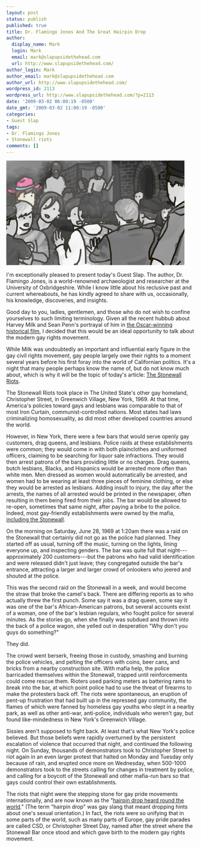 ```yaml
---
layout: post
status: publish
published: true
title: Dr. Flamingo Jones And The Great Hairpin Drop
author:
  display_name: Mark
  login: Mark
  email: mark@slapupsidethehead.com
  url: http://www.slapupsidethehead.com/
author_login: Mark
author_email: mark@slapupsidethehead.com
author_url: http://www.slapupsidethehead.com/
wordpress_id: 2113
wordpress_url: http://www.slapupsidethehead.com/?p=2113
date: '2009-03-02 06:00:19 -0500'
date_gmt: '2009-03-02 11:00:19 -0500'
categories:
- Guest Slap
tags:
- Dr. Flamingo Jones
- Stonewall riots
comments: []
---
```

![This photo may or may not be historically accurate.](/wp-content/media/2009/03/flamingo-jones-stonewall.jpg "This photo may or may not be historically accurate.")

I'm exceptionally pleased to present today's Guest Slap. The author, Dr. Flamingo Jones, is a world-renowned archaeologist and researcher at the University of Oxbridgeshire. While I know little about his reclusive past and current whereabouts, he has kindly agreed to share with us, occasionally, his knowledge, discoveries, and insights.

Good day to you, ladies, gentlemen, and those who do not wish to confine yourselves to such limiting terminology. Given all the recent hubbub about Harvey Milk and Sean Penn's portrayal of him in [the Oscar-winning historical film](http://www.imdb.com/title/tt1013753/ "Fully deservng of every award it won, and some that it didn't win."), I decided that this would be an ideal opportunity to talk about the modern gay rights movement.

While Milk was undoubtedly an important and influential early figure in the gay civil rights movement, gay people largely owe their rights to a moment several years before his first foray into the world of Californian politics. It's a night that many people perhaps know the name of, but do not know much about, which is why it will be the topic of today's article: [The Stonewall Riots](http://en.wikipedia.org/wiki/Stonewall_riots "Not named after or related to Walt Disney.").

The Stonewall Riots took place in The United State's other gay homeland, Christopher Street, in Greenwich Village, New York, 1969. At that time, America's policies toward gays and lesbians was comparable to that of most Iron Curtain, communist-controlled nations.  Most states had laws criminalizing homosexuality, as did most other developed countries around the world.

However, in New York, there were a few bars that would serve openly gay customers, drag queens, and lesbians.  Police raids at these establishments were common; they would come in with both plainclothes and uniformed officers, claiming to be searching for liquor sale infractions. They would then arrest patrons of the bars providing little or no charges. Drag queens, butch lesbians, Blacks, and Hispanics would be arrested more often than white men. Men dressed as women would automatically be arrested, and women had to be wearing at least three pieces of feminine clothing, or else they would be arrested as lesbians. Adding insult to injury, the day after the arrests, the names of all arrested would be printed in the newspaper, often resulting in them being fired from their jobs. The bar would be allowed to re-open, sometimes that same night, after paying a bribe to the police. Indeed, most gay-friendly establishments were owned by the mafia, [including the Stonewall](http://www.planetout.com/news/history/archive/06211999.html "Do the mafia still own bars today, anyway?").

On the morning on Saturday, June 28, 1969 at 1:20am there was a raid on the Stonewall that certainly did not go as the police had planned. They started off as usual, turning off the music, turning on the lights, lining everyone up, and inspecting genders. The bar was quite full that night---approximately 200 customers---but the patrons who had valid identification and were released didn't just leave; they congregated outside the bar's entrance, attracting a larger and larger crowd of onlookers who jeered and shouted at the police.

This was the second raid on the Stonewall in a week, and would become the straw that broke the camel's back. There are differing reports as to who actually threw the first punch. Some say it was a drag queen, some say it was one of the bar's African-American patrons, but several accounts exist of a woman, one of the bar's lesbian regulars, who fought police for several minutes. As the stories go, when she finally was subdued and thrown into the back of a police wagon, she yelled out in desperation "Why don't you guys do something?"

They did.

The crowd went berserk, freeing those in custody, smashing and burning the police vehicles, and pelting the officers with coins, beer cans, and bricks from a nearby construction site.  With mafia help, the police barricaded themselves within the Stonewall, trapped until reinforcements could come rescue them. Rioters used parking meters as battering rams to break into the bar, at which point police had to use the threat of firearms to make the protesters back off. The riots were spontaneous, an eruption of pent-up frustration that had built up in the repressed gay community, the flames of which were fanned by homeless gay youths who slept in a nearby park, as well as other anti-war, anti-police, individuals who weren't gay, but found like-mindedness in New York's Greenwich Village.

Sissies aren't supposed to fight back. At least that's what New York's police believed. But those beliefs were rapidly overturned by the persistent escalation of violence that occurred that night, and continued the following night. On Sunday, thousands of demonstrators took to Christopher Street to riot again in an even larger protest that halted on Monday and Tuesday only because of rain, and erupted once more on Wednesday, when 500-1000 demonstrators took to the streets calling for changes in treatment by police, and calling for a boycott of the Stonewall and other mafia-run bars so that gays could control their own establishments.

The riots that night were the stepping stone for gay pride movements internationally, and are now known as the "[hairpin drop heard round the world](http://www.glbtq.com/social-sciences/stonewall_riots.html "Ting, ting, tingle-tingle-tingle...")." (The term "hairpin drop" was gay slang that meant dropping hints about one's sexual orientation.) In fact, the riots were so unifying that in some parts of the world, such as many parts of Europe, gay pride parades are called CSD, or Christopher Street Day, named after the street where the Stonewall Bar once stood and which gave birth to the modern gay rights movement.

